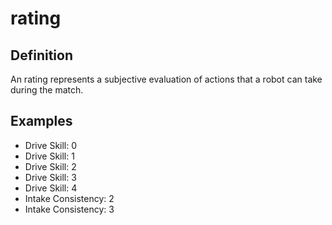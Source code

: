 # rating

## Definition
An rating represents a subjective evaluation of actions that a robot can take during the match.

## Examples
- Drive Skill: 0
- Drive Skill: 1
- Drive Skill: 2
- Drive Skill: 3
- Drive Skill: 4
- Intake Consistency: 2
- Intake Consistency: 3